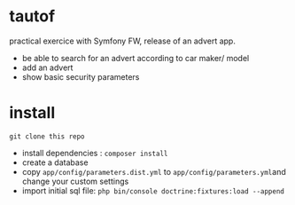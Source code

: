 
tautof
======

practical exercice with Symfony FW, release of an advert app.
- be able to search for an advert according to car maker/ model
- add an advert
- show basic security parameters


# install
`git clone this repo`
 - install dependencies :
 `composer install`
 - create a database 
 - copy `app/config/parameters.dist.yml` to `app/config/parameters.yml`and change your custom settings
 - import initial sql file: `php bin/console doctrine:fixtures:load --append`
#
